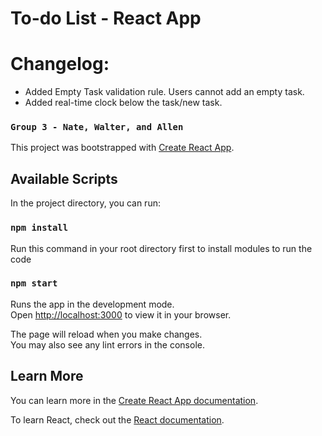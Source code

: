 # To-do List - React App

# Changelog:

- Added Empty Task validation rule. Users cannot add an empty task.
- Added real-time clock below the task/new task.

### `Group 3 - Nate, Walter, and Allen`

This project was bootstrapped with [Create React App](https://github.com/facebook/create-react-app).

## Available Scripts

In the project directory, you can run:

### `npm install`
Run this command in your root directory first to install modules to run the code

### `npm start`

Runs the app in the development mode.\
Open [http://localhost:3000](http://localhost:3000) to view it in your browser.

The page will reload when you make changes.\
You may also see any lint errors in the console.

## Learn More

You can learn more in the [Create React App documentation](https://facebook.github.io/create-react-app/docs/getting-started).

To learn React, check out the [React documentation](https://reactjs.org/).
